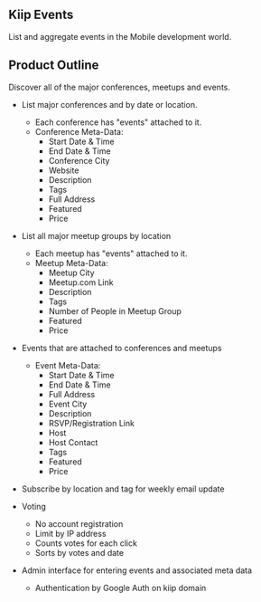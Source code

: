 ## Kiip Events

List and aggregate events in the Mobile development world.

## Product Outline

Discover all of the major conferences, meetups and events.

- List major conferences and by date or location.
    - Each conference has "events" attached to it.
    - Conference Meta-Data:
        - Start Date & Time
        - End Date & Time
        - Conference City
        - Website
        - Description
        - Tags
        - Full Address
        - Featured
        - Price

- List all major meetup groups by location
    - Each meetup has "events" attached to it.
    - Meetup Meta-Data:
        - Meetup City
        - Meetup.com Link
        - Description
        - Tags
        - Number of People in Meetup Group
        - Featured
        - Price

- Events that are attached to conferences and meetups
    - Event Meta-Data:
        - Start Date & Time
        - End Date & Time
        - Full Address
        - Event City
        - Description
        - RSVP/Registration Link
        - Host
        - Host Contact
        - Tags
        - Featured
        - Price

- Subscribe by location and tag for weekly email update

- Voting
    - No account registration
    - Limit by IP address
    - Counts votes for each click
    - Sorts by votes and date

- Admin interface for entering events and associated meta data
    - Authentication by Google Auth on kiip domain


